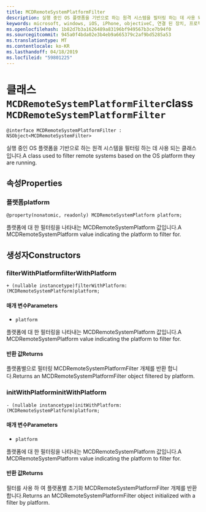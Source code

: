 ```yaml
---
title: MCDRemoteSystemPlatformFilter
description: 실행 중인 OS 플랫폼을 기반으로 하는 원격 시스템을 필터링 하는 데 사용 되는 클래스입니다.
keywords: microsoft, windows, iOS, iPhone, objectiveC, 연결 된 장치, 프로젝트 로마
ms.openlocfilehash: 1b82d7b3a1626489a83196bf949567b3ce7b94f0
ms.sourcegitcommit: 945a0f4bda02e3b4eb9a665379c2af9bd5285a53
ms.translationtype: MT
ms.contentlocale: ko-KR
ms.lasthandoff: 04/18/2019
ms.locfileid: "59801225"
---
```

# <a name="class-mcdremotesystemplatformfilter"></a><span data-ttu-id="002b6-104">클래스 `MCDRemoteSystemPlatformFilter`</span><span class="sxs-lookup"><span data-stu-id="002b6-104">class `MCDRemoteSystemPlatformFilter`</span></span> 

```
@interface MCDRemoteSystemPlatformFilter : NSObject<MCDRemoteSystemFilter> 
```  

<span data-ttu-id="002b6-105">실행 중인 OS 플랫폼을 기반으로 하는 원격 시스템을 필터링 하는 데 사용 되는 클래스입니다.</span><span class="sxs-lookup"><span data-stu-id="002b6-105">A class used to filter remote systems based on the OS platform they are running.</span></span>

## <a name="properties"></a><span data-ttu-id="002b6-106">속성</span><span class="sxs-lookup"><span data-stu-id="002b6-106">Properties</span></span>

### <a name="platform"></a><span data-ttu-id="002b6-107">플랫폼</span><span class="sxs-lookup"><span data-stu-id="002b6-107">platform</span></span>
`@property(nonatomic, readonly) MCDRemoteSystemPlatform platform;`

<span data-ttu-id="002b6-108">플랫폼에 대 한 필터링을 나타내는 MCDRemoteSystemPlatform 값입니다.</span><span class="sxs-lookup"><span data-stu-id="002b6-108">A MCDRemoteSystemPlatform value indicating the platform to filter for.</span></span>

## <a name="constructors"></a><span data-ttu-id="002b6-109">생성자</span><span class="sxs-lookup"><span data-stu-id="002b6-109">Constructors</span></span>

### <a name="filterwithplatform"></a><span data-ttu-id="002b6-110">filterWithPlatform</span><span class="sxs-lookup"><span data-stu-id="002b6-110">filterWithPlatform</span></span>
`+ (nullable instancetype)filterWithPlatform:(MCDRemoteSystemPlatform)platform;`

#### <a name="parameters"></a><span data-ttu-id="002b6-111">매개 변수</span><span class="sxs-lookup"><span data-stu-id="002b6-111">Parameters</span></span> 
* `platform` 

<span data-ttu-id="002b6-112">플랫폼에 대 한 필터링을 나타내는 MCDRemoteSystemPlatform 값입니다.</span><span class="sxs-lookup"><span data-stu-id="002b6-112">A MCDRemoteSystemPlatform value indicating the platform to filter for.</span></span>

#### <a name="returns"></a><span data-ttu-id="002b6-113">반환 값</span><span class="sxs-lookup"><span data-stu-id="002b6-113">Returns</span></span>
<span data-ttu-id="002b6-114">플랫폼별으로 필터링 MCDRemoteSystemPlatformFilter 개체를 반환 합니다.</span><span class="sxs-lookup"><span data-stu-id="002b6-114">Returns an MCDRemoteSystemPlatformFilter object filtered by platform.</span></span>

### <a name="initwithplatform"></a><span data-ttu-id="002b6-115">initWithPlatform</span><span class="sxs-lookup"><span data-stu-id="002b6-115">initWithPlatform</span></span>
`- (nullable instancetype)initWithPlatform:(MCDRemoteSystemPlatform)platform;`

#### <a name="parameters"></a><span data-ttu-id="002b6-116">매개 변수</span><span class="sxs-lookup"><span data-stu-id="002b6-116">Parameters</span></span> 
* `platform` 

<span data-ttu-id="002b6-117">플랫폼에 대 한 필터링을 나타내는 MCDRemoteSystemPlatform 값입니다.</span><span class="sxs-lookup"><span data-stu-id="002b6-117">A MCDRemoteSystemPlatform value indicating the platform to filter for.</span></span>

#### <a name="returns"></a><span data-ttu-id="002b6-118">반환 값</span><span class="sxs-lookup"><span data-stu-id="002b6-118">Returns</span></span>
<span data-ttu-id="002b6-119">필터를 사용 하 여 플랫폼별 초기화 MCDRemoteSystemPlatformFilter 개체를 반환 합니다.</span><span class="sxs-lookup"><span data-stu-id="002b6-119">Returns an MCDRemoteSystemPlatformFilter object initialized with a filter by platform.</span></span>